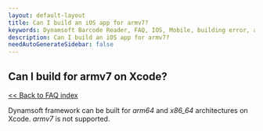 ```yaml
---
layout: default-layout
title: Can I build an iOS app for armv7?
keywords: Dynamsoft Barcode Reader, FAQ, IOS, Mobile, building error, archetecture, armv7
description: Can I build an iOS app for armv7?
needAutoGenerateSidebar: false
---
```


## Can I build for armv7 on Xcode?

[<< Back to FAQ index](index.md)

Dynamsoft framework can be built for *arm64* and *x86_64* architectures on Xcode. *armv7* is not supported.
